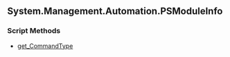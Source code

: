 ## System.Management.Automation.PSModuleInfo


### Script Methods


* [get_CommandType](get_CommandType.md)
